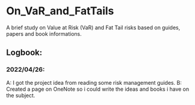 # On_VaR_and_FatTails
A brief study on Value at Risk (VaR) and Fat Tail risks based on guides, papers and book informations.

## Logbook:

### 2022/04/26:

A: I got the project idea from reading some risk management guides.
B: Created a page on OneNote so i could write the ideas and books i have on the subject.

